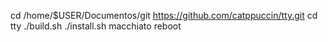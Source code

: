 cd /home/$USER/Documentos/git
https://github.com/catppuccin/tty.git
cd tty
./build.sh
./install.sh macchiato
reboot
